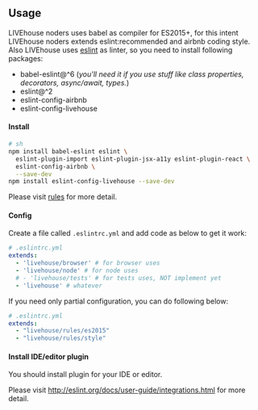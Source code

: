 ## Usage

LIVEhouse noders uses babel as compiler for ES2015+, for this intent LIVEhouse noders extends eslint:recommended and airbnb coding style. Also LIVEhouse uses [eslint](http://eslint.org/docs/rules) as linter, so you need to install following packages:

- babel-eslint@^6 (*you'll need it if you use stuff like class properties, decorators, async/await, types.*)
- eslint@^2
- eslint-config-airbnb
- eslint-config-livehouse

#### Install


```sh
# sh
npm install babel-eslint eslint \
  eslint-plugin-import eslint-plugin-jsx-a11y eslint-plugin-react \
  eslint-config-airbnb \
  --save-dev
npm install eslint-config-livehouse --save-dev
```

Please visit [rules](http://eslint.org/docs/rules) for more detail.

#### Config

Create a file called `.eslintrc.yml` and add code as below to get it work:

```yaml
# .eslintrc.yml
extends:
  - 'livehouse/browser' # for browser uses
  - 'livehouse/node' # for node uses
  # - 'livehouse/tests' # for tests uses, NOT implement yet
  - 'livehouse' # whatever
```

If you need only partial configuration, you can do following below:

```yaml
# .eslintrc.yml
extends:
  - "livehouse/rules/es2015"
  - "livehouse/rules/style"
```

#### Install IDE/editor plugin

You should install plugin for your IDE or editor.

Please visit http://eslint.org/docs/user-guide/integrations.html for more detail.
